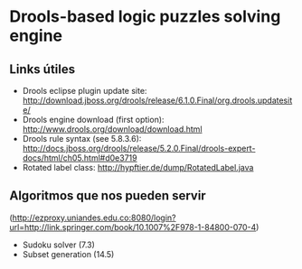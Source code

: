 # Drools-based logic puzzles solving engine

## Links útiles

- Drools eclipse plugin update site:        http://download.jboss.org/drools/release/6.1.0.Final/org.drools.updatesite/
- Drools engine download (first option):    http://www.drools.org/download/download.html
- Drools rule syntax (see 5.8.3.6):         http://docs.jboss.org/drools/release/5.2.0.Final/drools-expert-docs/html/ch05.html#d0e3719
- Rotated label class:                      http://hypftier.de/dump/RotatedLabel.java

## Algoritmos que nos pueden servir 
(http://ezproxy.uniandes.edu.co:8080/login?url=http://link.springer.com/book/10.1007%2F978-1-84800-070-4)

- Sudoku solver (7.3)
- Subset generation (14.5)
